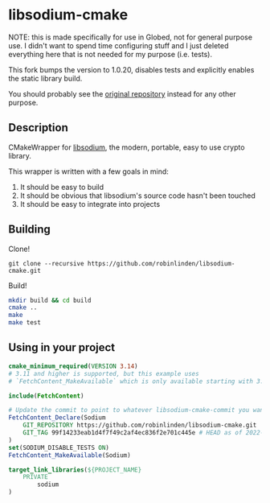 # libsodium-cmake

NOTE: this is made specifically for use in Globed, not for general purpose use. I didn't want to spend time configuring stuff and I just deleted everything here that is not needed for my purpose (i.e. tests).

This fork bumps the version to 1.0.20, disables tests and explicitly enables the static library build.

You should probably see the [original repository](https://github.com/robinlinden/libsodium-cmake) instead for any other purpose.

## Description

CMakeWrapper for [libsodium](https://github.com/jedisct1/libsodium), the modern, portable, easy to use crypto library.

This wrapper is written with a few goals in mind:
1. It should be easy to build
1. It should be obvious that libsodium's source code hasn't been touched
1. It should be easy to integrate into projects

## Building

Clone!

`git clone --recursive https://github.com/robinlinden/libsodium-cmake.git`

Build!

```sh
mkdir build && cd build
cmake ..
make
make test
```

## Using in your project

```cmake
cmake_minimum_required(VERSION 3.14)
# 3.11 and higher is supported, but this example uses
# `FetchContent_MakeAvailable` which is only available starting with 3.14.

include(FetchContent)

# Update the commit to point to whatever libsodium-cmake-commit you want to target.
FetchContent_Declare(Sodium
    GIT_REPOSITORY https://github.com/robinlinden/libsodium-cmake.git
    GIT_TAG 99f14233eab1d4f7f49c2af4ec836f2e701c445e # HEAD as of 2022-05-28
)
set(SODIUM_DISABLE_TESTS ON)
FetchContent_MakeAvailable(Sodium)

target_link_libraries(${PROJECT_NAME}
    PRIVATE
        sodium
)
```
